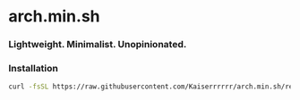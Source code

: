# arch.min.sh

### Lightweight. Minimalist. Unopinionated.

### Installation

```bash
curl -fsSL https://raw.githubusercontent.com/Kaiserrrrrr/arch.min.sh/refs/heads/main/installer.sh | sh
```
